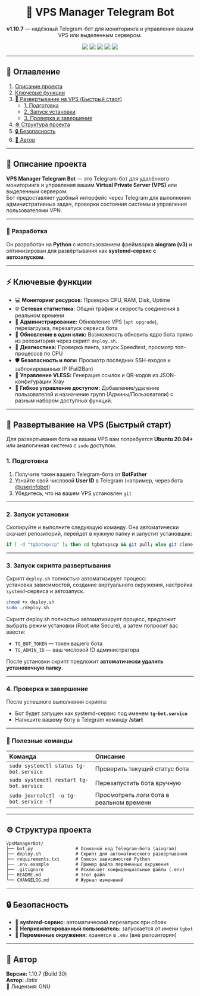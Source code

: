 <h1 align="center">🤖 VPS Manager Telegram Bot</h1>

<p align="center">
  <b>v1.10.7</b> — надёжный Telegram-бот для мониторинга и управления вашим VPS или выделенным сервером.
</p>

<p align="center">
  <img src="https://img.shields.io/badge/version-1.10.7-blue?style=flat-square" />
  <img src="https://img.shields.io/badge/python-3.10%2B-green?style=flat-square" />
  <img src="https://img.shields.io/badge/license-GNU-lightgrey?style=flat-square" />
  <img src="https://img.shields.io/badge/aiogram-v3-orange?style=flat-square" />
  <img src="https://img.shields.io/badge/platform-Ubuntu%2020.04%2B-important?style=flat-square" />
</p>

---

## 📘 Оглавление
1. [Описание проекта](#-описание-проекта)
2. [Ключевые функции](#-ключевые-функции)
3. [🚀 Развертывание на VPS (Быстрый старт)](#-развертывание-на-vps-быстрый-старт)
   - [1. Подготовка](#1-подготовка)
   - [2. Запуск установки](#2-запуск-установки)
   - [3. Проверка и завершение](#3-проверка-и-завершение)
4. [⚙️ Структура проекта](#️-структура-проекта)
5. [🔒 Безопасность](#-безопасность)
6. [👤 Автор](#-автор)

---

## 🧩 Описание проекта

**VPS Manager Telegram Bot** — это Telegram-бот для удалённого мониторинга и управления вашим **Virtual Private Server (VPS)** или выделенным сервером.  
Бот предоставляет удобный интерфейс через Telegram для выполнения административных задач, проверки состояния системы и управления пользователями VPN.

---

### 🐍 Разработка

Он разработан на **Python** с использованием фреймворка **aiogram (v3)** и оптимизирован для развёртывания как **systemd-сервис с автозапуском**.

---

## ⚡ Ключевые функции

- 💻 **Мониторинг ресурсов:** Проверка CPU, RAM, Disk, Uptime  
- 🌐 **Сетевая статистика:** Общий трафик и скорость соединения в реальном времени  
- 🧭 **Администрирование:** Обновление VPS (`apt upgrade`), перезагрузка, перезапуск сервиса бота  
- 🚀 **Обновление в один клик:** Возможность обновить ядро бота прямо из репозитория через скрипт `deploy.sh`.
- 🧠 **Диагностика:** Проверка пинга, запуск Speedtest, просмотр топ-процессов по CPU  
- 🛡️ **Безопасность и логи:** Просмотр последних SSH-входов и заблокированных IP (Fail2Ban)  
- 🔑 **Управление VLESS:** Генерация ссылок и QR-кодов из JSON-конфигурации Xray  
- 👥 **Гибкое управление доступом:** Добавление/удаление пользователей и назначение групп (Админы/Пользователи) с разным набором доступных функций.  

---

## 🚀 Развертывание на VPS (Быстрый старт)

Для развертывания бота на вашем VPS вам потребуется **Ubuntu 20.04+** или аналогичная система с `sudo` доступом.

### 1. Подготовка

1. Получите токен вашего Telegram-бота от **BotFather**
2. Узнайте свой числовой **User ID** в Telegram (например, через бота [@userinfobot](https://t.me/userinfobot))  
3. Убедитесь, что на вашем VPS установлен `git`

---

### 2. Запуск установки

Скопируйте и выполните следующую команду. Она автоматически скачает репозиторий, перейдет в нужную папку и запустит установщик:

```bash
if [ -d "tgbotvpscp" ]; then cd tgbotvpscp && git pull; else git clone https://github.com/jatixs/tgbotvpscp.git && cd tgbotvpscp; fi && chmod +x deploy.sh && sudo ./deploy.sh
```

---

### 3. Запуск скрипта развертывания

Скрипт `deploy.sh` полностью автоматизирует процесс:  
установка зависимостей, создание виртуального окружения, настройка `systemd`-сервиса и автозапуск.

```bash
chmod +x deploy.sh
sudo ./deploy.sh
```

Скрипт deploy.sh полностью автоматизирует процесс, предложит выбрать режим установки (Root или Secure), а затем попросит вас ввести:
- `TG_BOT_TOKEN` — токен вашего бота  
- `TG_ADMIN_ID` — ваш числовой ID администратора  

После установки скрипт предложит **автоматически удалить установочную папку**.

---

### 4. Проверка и завершение

После успешного выполнения скрипта:

- Бот будет запущен как systemd-сервис под именем **`tg-bot.service`**
- Напишите вашему боту в Telegram команду **/start**

---

### 🧰 Полезные команды

| Команда | Описание |
| :----------------------------- | :-------------------------------- |
| `sudo systemctl status tg-bot.service` | Проверить текущий статус бота |
| `sudo systemctl restart tg-bot.service` | Перезапустить бота вручную |
| `sudo journalctl -u tg-bot.service -f` | Просмотреть логи бота в реальном времени |

---

## ⚙️ Структура проекта

```
VpsManagerBot/
├── bot.py                # Основной код Telegram-бота (aiogram)
├── deploy.sh             # Скрипт для автоматического развертывания
├── requirements.txt      # Список зависимостей Python
├── .env.example          # Пример файла переменных окружения
├── .gitignore            # Исключает конфиденциальные файлы (.env)
├── README.md             # Этот файл
└── CHANGELOG.md          # Журнал изменений
```

---

## 🔒 Безопасность

- 🔁 **systemd-сервис:** автоматический перезапуск при сбоях  
- 👤 **Непривилегированный пользователь:** запускается от имени `tgbot`  
- 🔐 **Переменные окружения:** хранятся в `.env` (вне репозитория)

---

## 👤 Автор

**Версия:** 1.10.7 (Build 30)  
**Автор:** *Jatix*  
📜 Лицензия: GNU 
